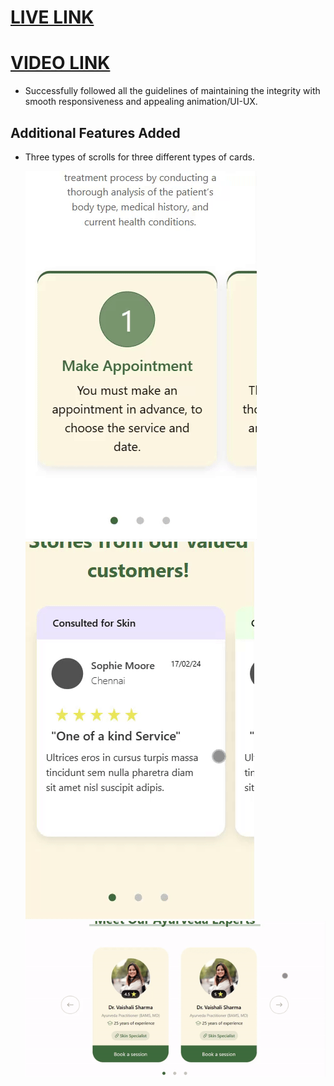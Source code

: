 # [LIVE LINK](https://amrutam-assignment.vercel.app/)

# [VIDEO LINK](https://www.youtube.com/watch?v=F-ckp7gk5Ik)

- Successfully followed all the guidelines of maintaining the integrity with smooth responsiveness and appealing animation/UI-UX.

## Additional Features Added

- Three types of scrolls for three different types of cards.

  <img src="./views/gif-1.gif">

  <img src="./views/gif-2.gif">

  <img src="./views/gif-3.gif">
